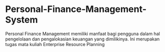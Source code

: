 # Personal-Finance-Management-System
Personal Finance Management memiliki manfaat bagi pengguna dalam hal pengelolaan dan pengalokasian keuangan yang dimilikinya. Ini merupakan tugas mata kuliah Enterprise Resource Planning
